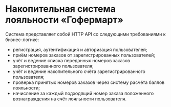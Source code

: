 # Накопительная система лояльности «Гофермарт»

Система представляет собой HTTP API со следующими требованиями к бизнес-логике:
   - регистрация, аутентификация и авторизация пользователей;
   - приём номеров заказов от зарегистрированных пользователей;
   - учёт и ведение списка переданных номеров заказов зарегистрированного пользователя;
   - учёт и ведение накопительного счёта зарегистрированного пользователя;
   - проверка принятых номеров заказов через систему расчёта баллов лояльности;
   - начисление за каждый подходящий номер заказа положенного вознаграждения на счёт лояльности пользователя.
